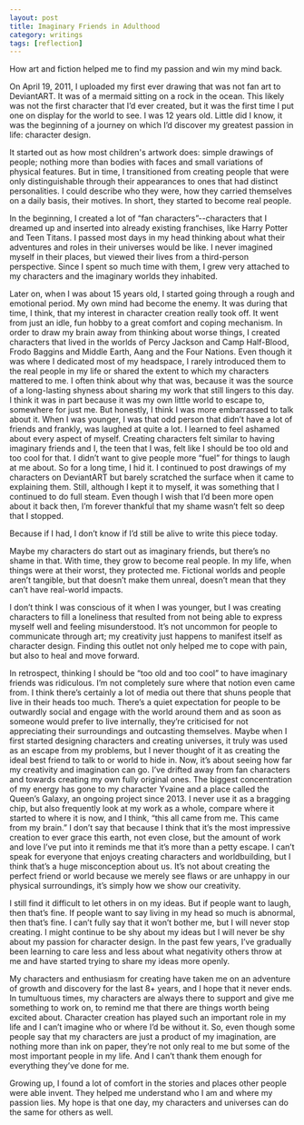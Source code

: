 ```yaml
---
layout: post
title: Imaginary Friends in Adulthood
category: writings
tags: [reflection]
---
```

How art and fiction helped me to find my passion and win my mind back.


On April 19, 2011, I uploaded my first ever drawing that was not fan art to DeviantART. It was of a mermaid sitting on a rock in the ocean. This likely was not the first character that I’d ever created, but it was the first time I put one on display for the world to see. I was 12 years old. Little did I know, it was the beginning of a journey on which I’d discover my greatest passion in life: character design. 

It started out as how most children's artwork does: simple drawings of people; nothing more than bodies with faces and small variations of physical features. But in time, I transitioned from creating people that were only distinguishable through their appearances to ones that had distinct personalities. I could describe who they were, how they carried themselves on a daily basis, their motives. In short, they started to become real people. 

In the beginning, I created a lot of “fan characters”--characters that I dreamed up and inserted into already existing franchises, like Harry Potter and Teen Titans. I passed most days in my head thinking about what their adventures and roles in their universes would be like. I never imagined myself in their places, but viewed their lives from a third-person perspective. Since I spent so much time with them, I grew very attached to my characters and the imaginary worlds they inhabited. 

Later on, when I was about 15 years old, I started going through a rough and emotional period. My own mind had become the enemy. It was during that time, I think, that my interest in character creation really took off. It went from just an idle, fun hobby to a great comfort and coping mechanism. In order to draw my brain away from thinking about worse things, I created characters that lived in the worlds of Percy Jackson and Camp Half-Blood, Frodo Baggins and Middle Earth, Aang and the Four Nations. Even though it was where I dedicated most of my headspace, I rarely introduced them to the real people in my life or shared the extent to which my characters mattered to me. I often think about why that was, because it was the source of a long-lasting shyness about sharing my work that still lingers to this day. I think it was in part because it was my own little world to escape to, somewhere for just me. But honestly, I think I was more embarrassed to talk about it. When I was younger, I was that odd person that didn’t have a lot of friends and frankly, was laughed at quite a lot. I learned to feel ashamed about every aspect of myself. Creating characters felt similar to having imaginary friends and I, the teen that I was, felt like I should be too old and too cool for that. I didn’t want to give people more “fuel” for things to laugh at me about. So for a long time, I hid it. I continued to post drawings of my characters on DeviantART but barely scratched the surface when it came to explaining them. Still, although I kept it to myself, it was something that I continued to do full steam. Even though I wish that I’d been more open about it back then, I’m forever thankful that my shame wasn’t felt so deep that I stopped. 

Because if I had, I don’t know if I’d still be alive to write this piece today. 

Maybe my characters do start out as imaginary friends, but there’s no shame in that. With time, they grow to become real people. In my life, when things were at their worst, they protected me. Fictional worlds and people aren’t tangible, but that doesn’t make them unreal, doesn’t mean that they can’t have real-world impacts.

I don’t think I was conscious of it when I was younger, but I was creating characters to fill a loneliness that resulted from not being able to express myself well and feeling misunderstood. It’s not uncommon for people to communicate through art; my creativity just happens to manifest itself as character design. Finding this outlet not only helped me to cope with pain, but also to heal and move forward.

In retrospect, thinking I should be “too old and too cool” to have imaginary friends was ridiculous. I’m not completely sure where that notion even came from. I think there’s certainly a lot of media out there that shuns people that live in their heads too much. There’s a quiet expectation for people to be outwardly social and engage with the world around them and as soon as someone would prefer to live internally, they’re criticised for not appreciating their surroundings and outcasting themselves. Maybe when I first started designing characters and creating universes, it truly was used as an escape from my problems, but I never thought of it as creating the ideal best friend to talk to or world to hide in. Now, it’s about seeing how far my creativity and imagination can go. I’ve drifted away from fan characters and towards creating my own fully original ones. The biggest concentration of my energy has gone to my character Yvaine and a place called the Queen’s Galaxy, an ongoing project since 2013. I never use it as a bragging chip, but also frequently look at my work as a whole, compare where it started to where it is now, and I think, “this all came from me. This came from my brain.” I don’t say that because I think that it’s the most impressive creation to ever grace this earth, not even close, but the amount of work and love I’ve put into it reminds me that it’s more than a petty escape. I can’t speak for everyone that enjoys creating characters and worldbuilding, but I think that’s a huge misconception about us. It’s not about creating the perfect friend or world because we merely see flaws or are unhappy in our physical surroundings, it’s simply how we show our creativity.

I still find it difficult to let others in on my ideas. But if people want to laugh, then that’s fine. If people want to say living in my head so much is abnormal, then that’s fine. I can’t fully say that it won’t bother me, but I will never stop creating. I might continue to be shy about my ideas but I will never be shy about my passion for character design. In the past few years, I’ve gradually been learning to care less and less about what negativity others throw at me and have started trying to share my ideas more openly. 

My characters and enthusiasm for creating have taken me on an adventure of growth and discovery for the last 8+ years, and I hope that it never ends. In tumultuous times, my characters are always there to support and give me something to work on, to remind me that there are things worth being excited about. Character creation has played such an important role in my life and I can’t imagine who or where I’d be without it. So, even though some people say that my characters are just a product of my imagination, are nothing more than ink on paper, they’re not only real to me but some of the most important people in my life. And I can’t thank them enough for everything they’ve done for me.

Growing up, I found a lot of comfort in the stories and places other people were able invent. They helped me understand who I am and where my passion lies. My hope is that one day, my characters and universes can do the same for others as well. 
